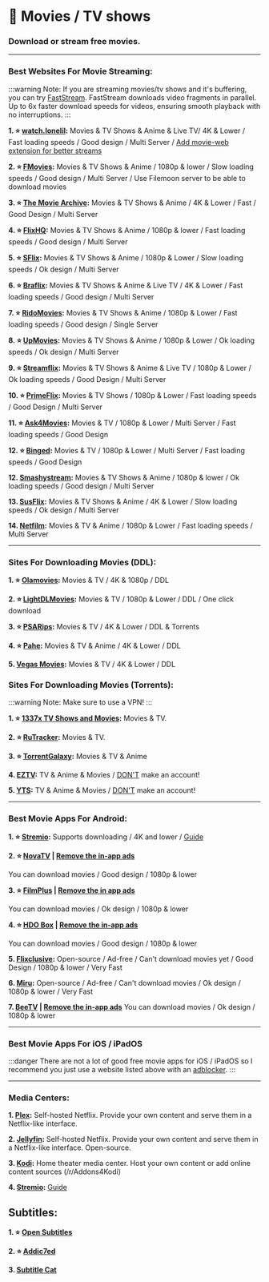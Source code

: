 # 🎦 Movies / TV shows
### Download or stream free movies. 


***

### Best Websites For Movie Streaming: 

:::warning Note:
If you are streaming movies/tv shows and it's buffering, you can try [FastStream](https://FastStream.online). FastStream downloads video fragments in parallel. Up to 6x faster download speeds for videos, ensuring smooth playback with no interruptions. 
:::

**1. ⭐ [watch.lonelil](https://watch.lonelil.com/):** Movies & TV Shows & Anime & Live TV/ 4K & Lower / Fast loading speeds / Good design / Multi Server / [Add movie-web extension for better streams](https://watch.lonelil.com/onboarding)


**2. ⭐ [FMovies](https://www.fmoviesz.to):** Movies & TV Shows & Anime / 1080p & lower / Slow loading speeds / Good design / Multi Server / Use Filemoon server to be able to download movies


**3. ⭐ [The Movie Archive](https://themoviearchive.site/):** Movies & TV Shows & Anime / 4K & Lower / Fast / Good Design / Multi Server


**4. ⭐ [FlixHQ](https://flixhq.click/):** Movies & TV Shows & Anime / 1080p & lower / Fast loading speeds / Good design / Multi Server

**5. ⭐ [SFlix](https://sflix.to/):** Movies & TV Shows & Anime / 1080p & Lower / Slow loading speeds / Ok design / Multi Server


**6. ⭐ [Braflix](https://www.braflix.app/):** Movies & TV Shows & Anime & Live TV / 4K & Lower / Fast loading speeds / Good design / Multi Server


**7. ⭐ [RidoMovies](https://ridomovies.tv/):** Movies & TV Shows & Anime / 1080p & Lower / Fast loading speeds / Good design / Single Server


**8. ⭐ [UpMovies](https://upmovies.to/):** Movies & TV Shows & Anime / 1080p & Lower / Ok loading speeds / Ok design / Multi Server


**9. ⭐ [Streamflix](https://watch.streamflix.one/):** Movies & TV Shows & Anime & Live TV / 1080p & Lower / Ok loading speeds / Good Design / Multi Server


**10. ⭐ [PrimeFlix](https://primeflix-web.vercel.app/):** Movies & TV Shows / 1080p & Lower / Fast loading speeds / Good Design / Multi Server

**11. ⭐ [Ask4Movies](https://ask4movie.li/):**  Movies & TV / 1080p & Lower / Multi Server / Fast loading speeds / Good Design

**12. ⭐ [Binged](https://binged.live/):** Movies & TV / 1080p & Lower / Multi Server / Fast loading speeds / Good Design


**12. [Smashystream](https://embed.smashystream.com/):** Movies & TV Shows & Anime / 1080p & lower / Ok loading speeds / Good design / Multi Server


**13. [SusFlix](https://susflix.tv/):** Movies & TV Shows & Anime / 4K & Lower / Slow loading speeds / Ok design / Multi Server

**14. [Netfilm](https://netfilm.app/):** Movies & TV & Anime / 1080p & Lower / Fast loading speeds / Multi Server


***

### Sites For Downloading Movies (DDL):

**1. ⭐ [Olamovies](http://olamovies.yachts/):** Movies & TV / 4K & 1080p / DDL

**2. ⭐ [LightDLMovies](https://lightdl.xyz/):** Movies & TV / 1080p & Lower / DDL / One click download

**3. ⭐ [PSARips](https://psa.wf/):** Movies & TV / 4K & Lower / DDL & Torrents

**4. ⭐ [Pahe](https://pahe.ph/):** Movies & TV & Anime / 4K & Lower / DDL

**5. [Vegas Movies](https://vegamovies.dad/):** Movies & TV / 4K & Lower / DDL

### Sites For Downloading Movies (Torrents):

:::warning Note:
Make sure to use a VPN!
:::

**1. ⭐ [1337x TV Shows and Movies](https://1337x.to/top-100-movies):** Movies & TV.

**2. ⭐ [RuTracker](https://rutracker.org/forum/index.php?c=2):** Movies & TV.

**3. ⭐ [TorrentGalaxy](https://torrentgalaxy.to/):** Movies & TV & Anime

**4. [EZTV](https://eztvx.to/):** TV & Anime & Movies / [DON'T](https://web.archive.org/web/20230729051829/https://thetechzone.online/do-not-register-on-this-torrent-website-filter-your-data-to-hollywood/) make an account!

**5. [YTS](https://yts.mx/):** TV & Anime & Movies / [DON'T](https://web.archive.org/web/20230729051829/https://thetechzone.online/do-not-register-on-this-torrent-website-filter-your-data-to-hollywood/) make an account!



***

### Best Movie Apps For Android:

**1. ⭐ [Stremio](https://stremio.com):** Supports downloading / 4K and lower / [Guide](https://rentry.co/a-guide-to-stremio)

**2. ⭐ [NovaTV](https://www.novatv.app) | [Remove the in-app ads](https://forum.mobilism.org/search.php?st=0&sk=t&sd=d&sr=topics&keywords=novatv&sf=titleonly)**

You can download movies / Good design / 1080p & lower

**3. ⭐ [FilmPlus](https://www.filmplusapp.com) | [Remove the in app ads](https://forum.mobilism.org/search.php?st=0&sk=t&sd=d&sr=topics&keywords=filmplus&sf=titleonly)**

You can download movies / Ok design / 1080p & lower

**4. ⭐ [HDO Box](https://hdo.app) | [Remove the in-app ads](https://forum.mobilism.org/search.php?st=0&sk=t&sd=d&sr=topics&keywords=hdo+box&sf=titleonly)**

You can download movies / Good design / 1080p & lower

**5. [Flixclusive](https://github.com/rhenwinch/Flixclusive):**
Open-source / Ad-free / Can't download movies yet / Good Design / 1080p & lower / Very Fast

**6. [Miru](https://github.com/miru-project/miru-app):**
Open-source / Ad-free / Can't download movies / Ok design / 1080p & lower / Very Fast

**7. [BeeTV](https://www.beetvapp.me) | [Remove the in-app ads](https://forum.mobilism.org/search.php?st=0&sk=t&sd=d&sr=topics&keywords=beetv&sf=titleonly)**
You can download movies / Ok design / 1080p & lower

***

### Best Movie Apps For iOS / iPadOS
:::danger There are not a lot of good free movie apps for iOS / iPadOS so I recommend you just use a website listed above with an [adblocker](https://mediasavvy.pages.dev/Wiki/Adblocking/#adblocking-for-ios--ipados-system-wide).
:::

***

### Media Centers:

**1. [Plex](https://www.plex.tv/):**  Self-hosted Netflix. Provide your own content and serve them in a Netflix-like interface.

**2. [Jellyfin](https://jellyfin.org/):**  Self-hosted Netflix. Provide your own content and serve them in a Netflix-like interface. Open-source.

**3. [Kodi](https://kodi.tv/):** Home theater media center. Host your own content or add online content sources (/r/Addons4Kodi)

**4. [Stremio](https://stremio.com):** [Guide](https://rentry.co/a-guide-to-stremio)

## Subtitles:

**1. ⭐ [Open Subtitles](https://opensubtitles.org/)**

**2. ⭐ [Addic7ed](https://www.addic7ed.com/)**

**3. [Subtitle Cat](https://www.subtitlecat.com/)**









